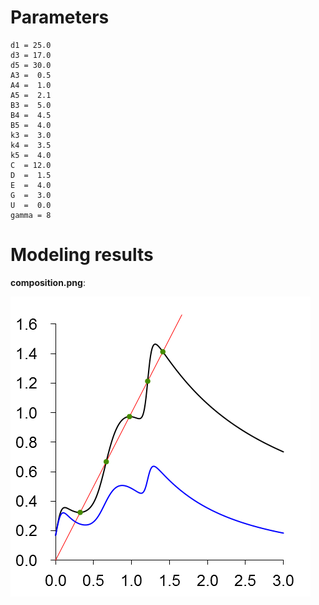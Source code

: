 # Parameters #
	d1 = 25.0
	d3 = 17.0
	d5 = 30.0
	A3 =  0.5
	A4 =  1.0
	A5 =  2.1
	B3 =  5.0
	B4 =  4.5
	B5 =  4.0
	k3 =  3.0
	k4 =  3.5
	k5 =  4.0
	C  = 12.0
	D  =  1.5
	E  =  4.0
	G  =  3.0
	U  =  0.0 
	gamma = 8





# Modeling results #
**composition.png**:

![composition.png](composition.png)

